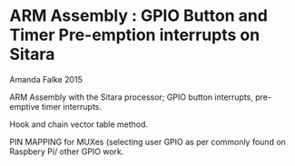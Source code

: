# ARM Assembly : GPIO Button and Timer Pre-emption interrupts on Sitara

Amanda Falke 2015

ARM Assembly with the Sitara processor; GPIO button interrupts, pre-emptive timer interrupts.

Hook and chain vector table method.

PIN MAPPING for MUXes (selecting user GPIO as per commonly found on Raspbery Pi/ other GPIO work.
